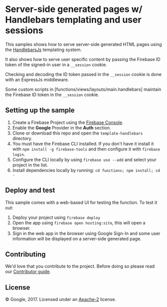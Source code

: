 # Server-side generated pages w/ Handlebars templating and user sessions

This samples shows how to serve server-side generated HTML pages using the [HandlebarsJs](http://handlebarsjs.com/) templating system.

It also shows how to serve user specific content by passing the Firebase ID token of the signed-in user in a `__session` cookie.

Checking and decoding the ID token passed in the `__session` cookie is done with an ExpressJs middleware.

Some custom scripts in [functions/views/layouts/main.handlebars] maintain the Firebase ID token in the `__session` cookie.


## Setting up the sample

 1. Create a Firebase Project using the [Firebase Console](https://console.firebase.google.com).
 1. Enable the **Google** Provider in the **Auth** section.
 1. Clone or download this repo and open the `template-handlebars` directory.
 1. You must have the Firebase CLI installed. If you don't have it install it with `npm install -g firebase-tools` and then configure it with `firebase login`.
 1. Configure the CLI locally by using `firebase use --add` and select your project in the list.
 1. Install dependencies locally by running: `cd functions; npm install; cd -`


## Deploy and test

This sample comes with a web-based UI for testing the function. To test it out:

 1. Deploy your project using `firebase deploy`
 1. Open the app using `firebase open hosting:site`, this will open a browser.
 1. Sign in the web app in the browser using Google Sign-In and some user information will be displayed on a server-side generated page.


## Contributing

We'd love that you contribute to the project. Before doing so please read our [Contributor guide](../CONTRIBUTING.md).


## License

© Google, 2017. Licensed under an [Apache-2](../LICENSE) license.
